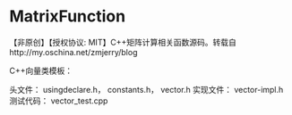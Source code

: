# MatrixFunction
【非原创】【授权协议: MIT】C++矩阵计算相关函数源码。转载自http://my.oschina.net/zmjerry/blog

C++向量类模板：

头文件：
usingdeclare.h，
constants.h，
vector.h
实现文件：
vector-impl.h
测试代码：
vector_test.cpp
